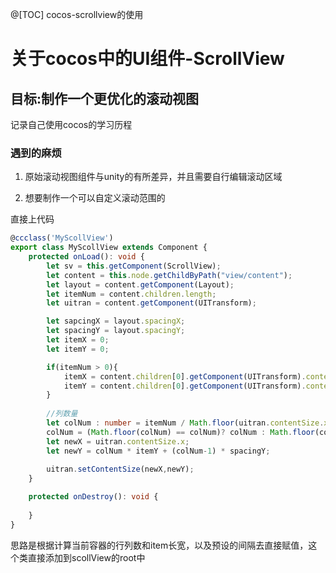 @[TOC] cocos-scrollview的使用

# 关于cocos中的UI组件-ScrollView

## 目标:制作一个更优化的滚动视图

记录自己使用cocos的学习历程

### 遇到的麻烦

1. 原始滚动视图组件与unity的有所差异，并且需要自行编辑滚动区域

2. 想要制作一个可以自定义滚动范围的

直接上代码
```typescript
@ccclass('MyScollView')
export class MyScollView extends Component {
    protected onLoad(): void {
        let sv = this.getComponent(ScrollView);
        let content = this.node.getChildByPath("view/content");
        let layout = content.getComponent(Layout);
        let itemNum = content.children.length;
        let uitran = content.getComponent(UITransform);

        let sapcingX = layout.spacingX;
        let spacingY = layout.spacingY;
        let itemX = 0;
        let itemY = 0;

        if(itemNum > 0){
            itemX = content.children[0].getComponent(UITransform).contentSize.x;
            itemY = content.children[0].getComponent(UITransform).contentSize.y;
        }
        
        //列数量
        let colNum : number = itemNum / Math.floor(uitran.contentSize.x / itemX);
        colNum = (Math.floor(colNum) == colNum)? colNum : Math.floor(colNum) + 1;
        let newX = uitran.contentSize.x;
        let newY = colNum * itemY + (colNum-1) * spacingY;
        
        uitran.setContentSize(newX,newY);
    }

    protected onDestroy(): void {
        
    }
}


```

思路是根据计算当前容器的行列数和item长宽，以及预设的间隔去直接赋值，这个类直接添加到scollView的root中